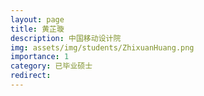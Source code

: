 ```yaml
---
layout: page
title: 黄芷璇
description: 中国移动设计院
img: assets/img/students/ZhixuanHuang.png
importance: 1
category: 已毕业硕士
redirect:
---
```

